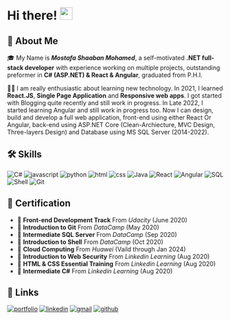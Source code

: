 # Hi there! <img src="https://media.giphy.com/media/hvRJCLFzcasrR4ia7z/giphy.gif" width="29px">

<!--
**Mostafa-shaban-mohamed/Mostafa-shaban-mohamed** is a ✨ _special_ ✨ repository because its `README.md` (this file) appears on your GitHub profile.

Here are some ideas to get you started:

- 🔭 I’m currently working on ...
- 🌱 I’m currently learning ...
- 👯 I’m looking to collaborate on ...
- 🤔 I’m looking for help with ...
- 💬 Ask me about ...
- 📫 How to reach me: ...
- 😄 Pronouns: ...
- ⚡ Fun fact: ...
-->
## 🚀 About Me
🎓 My Name is **_Mostafa Shaaban Mohamed_**, a self-motivated **.NET full-stack developer** with experience working on multiple projects, outstanding preformer in **C# (ASP.NET) & React & Angular**, graduated from P.H.I.

👨‍💻 I am really enthusiastic about learning new technology. In 2021, I learned **React.JS**, **Single Page Application** and **Responsive web apps**. I got started with Blogging quite recently and still work in progress. In Late 2022, I started learning Angular and still work in progress too. Now I can design, build and develop a full web application, front-end using either React Or Angular, back-end using ASP.NET Core (Clean-Archiecture, MVC Design, Three-layers Design) and Database using MS SQL Server (2014-2022).

## 🛠️ Skills

![C#](https://img.shields.io/badge/CSharp-3178C6?style=for-the-badge&logo=csharp&logoColor=white)
![javascript](https://img.shields.io/badge/JavaScript-323330?style=for-the-badge&logo=javascript&logoColor=F7DF1E)
![python](https://img.shields.io/badge/Python-3776AB?style=for-the-badge&logo=python&logoColor=white)
![html](https://img.shields.io/badge/HTML5-E34F26?style=for-the-badge&logo=html5&logoColor=white)
![css](https://img.shields.io/badge/CSS3-1572B6?style=for-the-badge&logo=css3&logoColor=white)
![Java](https://img.shields.io/badge/Java-3178C6?style=for-the-badge&logo=java&logoColor=white)
![React](https://img.shields.io/badge/React-20232A?style=for-the-badge&logo=react&logoColor=61DAFB)
![Angular](https://img.shields.io/badge/Angular-20232A?style=for-the-badge&logo=angular&logoColor=61DAFB)
![SQL](https://img.shields.io/badge/SQL-06B6D4?style=for-the-badge&logo=SQL&logoColor=white)
![Shell](https://img.shields.io/badge/shell-563D7C?style=for-the-badge&logo=shell&logoColor=white)
![Git](https://img.shields.io/badge/Git-FF4785?style=for-the-badge&logo=git&logoColor=white)

## 🏅 Certification

-   🥇 **Front-end Development Track** From _Udacity_ (June 2020)
-   🥇 **Introduction to Git** From _DataCamp_ (May 2020)
-   🥇 **Intermediate SQL Server** From _DataCamp_ (Sep 2020)
-   🥇 **Introduction to Shell** From _DataCamp_ (Oct 2020)
-   🥇 **Cloud Computing** From _Huawei_ (Vaild through Jan 2024)
-   🥇 **Introduction to Web Security** From _Linkedin Learning_ (Aug 2020)
-   🥇 **HTML & CSS Essential Training** From _Linkedin Learning_ (Aug 2020)
-   🥇 **Intermediate C#** From _Linkedin Learning_ (Aug 2020)

## 🔗 Links

[![portfolio](https://img.shields.io/badge/Portfolio-5340ff?style=for-the-badge&logo=Google-chrome&logoColor=white)](https://github.com/Mostafa-shaban-mohamed/Mostafa-Shaban-Official)
[![linkedin](https://img.shields.io/badge/Linked_In-0077B5?style=for-the-badge&logo=LinkedIn&logoColor=white)](https://www.linkedin.com/in/mostafa-shaaban-538b20180/)
[![gmail](https://img.shields.io/badge/Gmail-D14836?style=for-the-badge&logo=Gmail&logoColor=white)](mailto:MostafaShaban4522912@gmail.com)
[![github](https://img.shields.io/badge/GitHub-000000?style=for-the-badge&logo=GitHub&logoColor=white)](https://github.com/Mostafa-shaban-mohamed)
